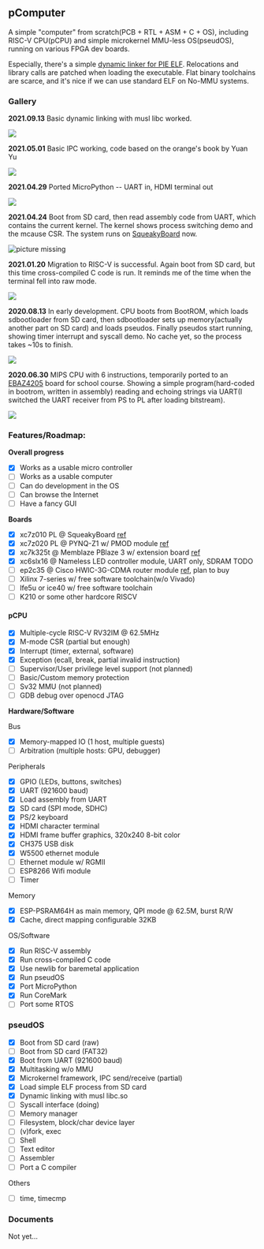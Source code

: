 ## pComputer

A simple "computer" from scratch(PCB + RTL + ASM + C + OS), including RISC-V CPU(pCPU) and simple microkernel MMU-less OS(pseudOS), running on various FPGA dev boards. 

Especially, there's a simple [dynamic linker for PIE ELF](pseudOS/kernel/elf.c). Relocations and library calls are patched when loading the executable. Flat binary toolchains are scarce, and it's nice if we can use standard ELF on No-MMU systems. 

### Gallery

**2021.09.13** Basic dynamic linking with musl libc worked. 

![](./doc/src/gallery-2021-0913.jpg)

**2021.05.01** Basic IPC working, code based on the orange's book by Yuan Yu

![](./doc/src/gallery-2021-0501.jpg)

**2021.04.29** Ported MicroPython -- UART in, HDMI terminal out

![](./doc/src/gallery-2021-0429.jpg)

**2021.04.24** Boot from SD card, then read assembly code from UART, which contains the current kernel. The kernel shows process switching demo and the mcause CSR. The system runs on [SqueakyBoard](https://github.com/ustcpetergu/SqueakyBoard) now.

![picture missing](./doc/src/gallery-2021-0424.png) 

**2021.01.20** Migration to RISC-V is successful. Again boot from SD card, but this time cross-compiled C code is run. It reminds me of the time when the terminal fell into raw mode. 

![](./doc/src/gallery-2021-0120.jpg)

**2020.08.13**  In early development. CPU boots from BootROM, which loads sdbootloader from SD card, then sdbootloader sets up memory(actually another part on SD card) and loads pseudos. Finally pseudos start running, showing timer interrupt and syscall demo. No cache yet, so the process takes ~10s to finish. 

![](doc/src/gallery-2020-0813.png)

**2020.06.30** MIPS CPU with 6 instructions, temporarily ported to an [EBAZ4205](https://github.com/xjtuecho/EBAZ4205) board for school course. Showing a simple program(hard-coded in bootrom, written in assembly) reading and echoing strings via UART(I switched the UART receiver from PS to PL after loading bitstream). 

![](doc/src/gallery-2020-0630.png)

### Features/Roadmap:

**Overall progress**

- [x] Works as a usable micro controller
- [ ] Works as a usable computer
- [ ] Can do development in the OS
- [ ] Can browse the Internet
- [ ] Have a fancy GUI

**Boards**

- [x] xc7z010 PL @ SqueakyBoard [ref](https://github.com/ustcpetergu/SqueakyBoard)
- [x] xc7z020 PL @ PYNQ-Z1 w/ PMOD module [ref](https://reference.digilentinc.com/programmable-logic/pynq-z1/start)
- [x] xc7k325t @ Memblaze PBlaze 3 w/ extension board  [ref](https://www.tweaktown.com/reviews/6797/memblaze-pblaze3l-1-2tb-enterprise-pcie-ssd-review/index.html)
- [x] xc6slx16 @ Nameless LED controller module, UART only, SDRAM TODO
- [ ] ep2c35 @ Cisco HWIC-3G-CDMA router module [ref](https://github.com/tomverbeure/cisco-hwic-3g-cdma), plan to buy
- [ ] Xilinx 7-series w/ free software toolchain(w/o Vivado)
- [ ] lfe5u or ice40 w/ free software toolchain
- [ ] K210 or some other hardcore RISCV

#### pCPU

- [x] Multiple-cycle RISC-V RV32IM @ 62.5MHz
- [x] M-mode CSR (partial but enough)
- [x] Interrupt (timer, external, software)
- [x] Exception (ecall, break, partial invalid instruction)
- [ ] Supervisor/User privilege level support (not planned)
- [ ] Basic/Custom memory protection
- [ ] Sv32 MMU (not planned)
- [ ] GDB debug over openocd JTAG

**Hardware/Software**

Bus

- [x] Memory-mapped IO (1 host, multiple guests)
- [ ] Arbitration (multiple hosts: GPU, debugger)

Peripherals

- [x] GPIO (LEDs, buttons, switches)
- [x] UART (921600 baud)
- [x] Load assembly from UART
- [x] SD card (SPI mode, SDHC)
- [x] PS/2 keyboard
- [x] HDMI character terminal
- [x] HDMI frame buffer graphics, 320x240 8-bit color
- [x] CH375 USB disk
- [x] W5500 ethernet module
- [ ] Ethernet module w/ RGMII
- [ ] ESP8266 Wifi module
- [ ] Timer

Memory

- [x] ESP-PSRAM64H as main memory, QPI mode @ 62.5M, burst R/W
- [x] Cache, direct mapping configurable 32KB

OS/Software

- [x] Run RISC-V assembly
- [x] Run cross-compiled C code
- [x] Use newlib for baremetal application
- [x] Run pseudOS
- [x] Port MicroPython
- [x] Run CoreMark
- [ ] Port some RTOS

### pseudOS

- [x] Boot from SD card (raw)
- [ ] Boot from SD card (FAT32)
- [x] Boot from UART (921600 baud)
- [x] Multitasking w/o MMU
- [x] Microkernel framework, IPC send/receive (partial)
- [x] Load simple ELF process from SD card
- [x] Dynamic linking with musl libc.so
- [ ] Syscall interface (doing)
- [ ] Memory manager
- [ ] Filesystem, block/char device layer
- [ ] (v)fork, exec
- [ ] Shell
- [ ] Text editor
- [ ] Assembler
- [ ] Port a C compiler

Others

- [ ] time, timecmp

### Documents

Not yet...
